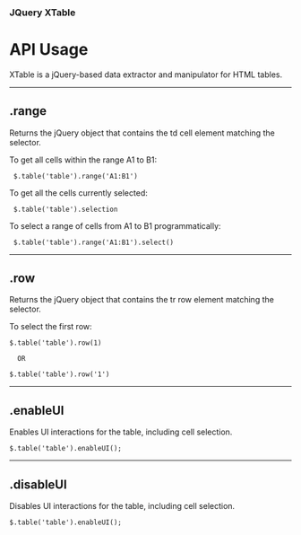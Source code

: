 <link href="http://kevinburke.bitbucket.org/markdowncss/markdown.css" rel="stylesheet"></link>

### JQuery XTable
# API Usage


XTable is a jQuery-based data extractor and manipulator for HTML tables.

---

## .range

Returns the jQuery object that contains the td cell element matching the selector.

To get all cells within the range A1 to B1:

     $.table('table').range('A1:B1')


To get all the cells currently selected:

     $.table('table').selection


To select a range of cells from A1 to B1 programmatically:

     $.table('table').range('A1:B1').select()

---

## .row

Returns the jQuery object that contains the tr row element matching the selector.


To select the first row:

    $.table('table').row(1)

      OR

    $.table('table').row('1')

---

## .enableUI

Enables UI interactions for the table, including cell selection.

    $.table('table').enableUI();

---

## .disableUI

Disables UI interactions for the table, including cell selection.

    $.table('table').enableUI();
